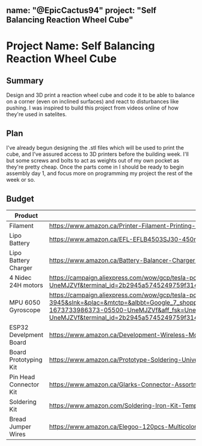 ﻿name: "@EpicCactus94"
project: "Self Balancing Reaction Wheel Cube"
---

# Project Name: Self Balancing Reaction Wheel Cube

## Summary

Design and 3D print a reaction wheel cube and code it to be able to balance on a corner (even on inclined surfaces) and react to disturbances like pushing. I was inspired to build this project from videos online of how they're used in satelites.

## Plan

I've already begun designing the .stl files which will be used to print the cube, and I've assured access to 3D printers before the building week. I'll but some screws and bolts to act as weights out of my own pocket as they're pretty cheap. Once the parts come in I should be ready to begin assembly day 1, and focus more on programming my project the rest of the week or so.

## Budget


| Product                | Supplier/Link                                                                                                          | Cost   |
| ---------------        | -------------------------------------                                                                                  | ------ |
| Filament               | https://www.amazon.ca/Printer-Filament-Printing-Dimensional-Accuracy/dp/B0B4G2Z34W/ref=asc_df_B0B4G2Z34W/?tag=googleshopc0c-20&linkCode=df0&hvadid=578868884140&hvpos=&hvnetw=g&hvrand=17454927583378976190&hvpone=&hvptwo=&hvqmt=&hvdev=c&hvdvcmdl=&hvlocint=&hvlocphy=9001106&hvtargid=pla-1876249594014&psc=1 |$22.98|
| Lipo Battery           | https://www.amazon.ca/EFL-EFLB4503SJ30-450mAh-11-1V-Battery/dp/B002FTKKKE/ref=asc_df_B002FTKKKE/?tag=googleshopc0c-20&linkCode=df0&hvadid=335979661141&hvpos=&hvnetw=g&hvrand=10495110802915175628&hvpone=&hvptwo=&hvqmt=&hvdev=c&hvdvcmdl=&hvlocint=&hvlocphy=9001106&hvtargid=pla-772093357396&psc=1           |$15.39|
| Lipo Battery Charger   | https://www.amazon.ca/Battery-Balancer-Charger-7-4-11-1V-Compact/dp/B06XR87987/ref=asc_df_B06XR87987/?tag=googleshopc0c-20&linkCode=df0&hvadid=293019993829&hvpos=&hvnetw=g&hvrand=14277290759782485441&hvpone=&hvptwo=&hvqmt=&hvdev=c&hvdvcmdl=&hvlocint=&hvlocphy=9001106&hvtargid=pla-577584115103&psc=1      |$14.99|
| 4 Nidec 24H motors     | https://campaign.aliexpress.com/wow/gcp/tesla-pc-new/index?UTABTest=aliabtest344316_486351&_randl_currency=CAD&_randl_shipto=CA&src=google&aff_fcid=14c4d4e62f39436cb6965e5112f036db-1673734156129-05834-UneMJZVf&aff_fsk=UneMJZVf&aff_platform=aaf&sk=UneMJZVf&aff_trace_key=14c4d4e62f39436cb6965e5112f036db-1673734156129-05834-UneMJZVf&terminal_id=2b2945a5745249759f314b00cffa1a65&wh_weex=true&wx_navbar_hidden=true&wx_navbar_transparent=true&ignoreNavigationBar=true&wx_statusbar_hidden=true&bt_src=ppc_direct_lp&scenario=pcBridgePPC&productId=1005003148100947&OLP=1084300508_f_group2&o_s_id=1084300508 |$22.16|
| MPU 6050 Gyroscope     | https://campaign.aliexpress.com/wow/gcp/tesla-pc-new/index?UTABTest=aliabtest344316_486351&_randl_currency=CAD&_randl_shipto=CA&src=google&src=google&albch=shopping&acnt=631-313-3945&slnk=&plac=&mtctp=&albbt=Google_7_shopping&albagn=888888&isSmbActive=false&isSmbAutoCall=false&needSmbHouyi=false&albcp=19373658608&albag=&trgt=&crea=en1005004577864733&netw=x&device=c&albpg=&albpd=en1005004577864733&gclid=CjwKCAiAwomeBhBWEiwAM43YINHFzs9cQJSeuSGXrxAggZBTBVBoTkOGs_If1ipZcybU6kSgdp189hoC7EQQAvD_BwE&gclsrc=aw.ds&aff_fcid=0e2f16d4529a4a39a3c3c52939717d5c-1673733986373-05500-UneMJZVf&aff_fsk=UneMJZVf&aff_platform=aaf&sk=UneMJZVf&aff_trace_key=0e2f16d4529a4a39a3c3c52939717d5c-1673733986373-05500-UneMJZVf&terminal_id=2b2945a5745249759f314b00cffa1a65&wh_weex=true&wx_navbar_hidden=true&wx_navbar_transparent=true&ignoreNavigationBar=true&wx_statusbar_hidden=true&bt_src=ppc_direct_lp&scenario=pcBridgePPC&productId=1005004577864733&OLP=1084300508_f_group2&o_s_id=1084300508    |$0.97|
| ESP32 Develpment Board | https://www.amazon.ca/Development-Wireless-Module-Bluetooth-Arduino/dp/B07HG5XHLB/ref=asc_df_B07HG5XHLB/?tag=googleshopc0c-20&linkCode=df0&hvadid=335526236542&hvpos=&hvnetw=g&hvrand=13125919861204072284&hvpone=&hvptwo=&hvqmt=&hvdev=c&hvdvcmdl=&hvlocint=&hvlocphy=9001106&hvtargid=pla-880970728247&psc=1   |$15.39|
|Board Prototyping Kit   | https://www.amazon.ca/Prototype-Soldering-Universal-Printed-Electronic/dp/B07F7WBY7Y/ref=asc_df_B07F7WBY7Y/?tag=googleshopc0c-20&linkCode=df0&hvadid=292957440852&hvpos=&hvnetw=g&hvrand=8605762176416675743&hvpone=&hvptwo=&hvqmt=&hvdev=c&hvdvcmdl=&hvlocint=&hvlocphy=9001106&hvtargid=pla-494185443828&psc=1 |$19.99|
|Pin Head Connector Kit  | https://www.amazon.ca/Glarks-Connector-Assortment-Stackable-Breakaway/dp/B07CWSXY7P/ref=pd_day0fbt_img_sccl_1/142-5920760-9434629?pd_rd_w=NIe32&content-id=amzn1.sym.2788fe34-0865-4f82-b5fb-522b9cf2f5fd&pf_rd_p=2788fe34-0865-4f82-b5fb-522b9cf2f5fd&pf_rd_r=YYHWHTE8ZJQAKEQSCZ6E&pd_rd_wg=WIeNr&pd_rd_r=4669f957-7223-4e57-9873-8b8267ddedc7&pd_rd_i=B07CWSXY7P&psc=1 |$20.99|
|Soldering Kit           | https://www.amazon.com/Soldering-Iron-Kit-Temperature-Desoldering/dp/B07Q2B4ZY9/ref=sr_1_3?keywords=soldering+starter+kit&qid=1672984829&sr=8-3																		                    |$27.99|
|Bread Jumper Wires      | https://www.amazon.ca/Elegoo-120pcs-Multicolored-Breadboard-arduino/dp/B01EV70C78/ref=asc_df_B01EV70C78/?tag=googleshopc0c-20&linkCode=df0&hvadid=292982668700&hvpos=&hvnetw=g&hvrand=3927578199861647801&hvpone=&hvptwo=&hvqmt=&hvdev=c&hvdvcmdl=&hvlocint=&hvlocphy=9001106&hvtargid=pla-362913641420&psc=1    |$15.99|